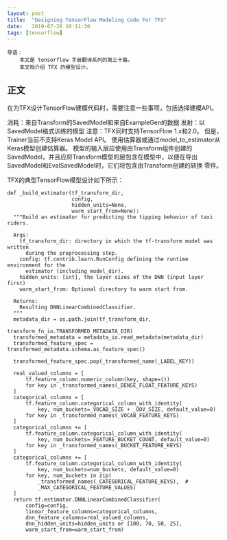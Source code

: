 ```yaml
---
layout: post
title:  "Designing TensorFlow Modeling Code For TFX"
date:   2019-07-26 10:11:30
tags: [tensorflow]
---
```


    导语：
        本文是 tensorflow 手册翻译系列的第三十篇。
        本文档介绍 TFX 的模型设计。



## 正文

在为TFX设计TensorFlow建模代码时，需要注意一些事项，包括选择建模API。

消耗：来自Transform的SavedModel和来自ExampleGen的数据
发射：以SavedModel格式训练的模型
注意：TFX同时支持TensorFlow 1.x和2.0。 但是，Trainer当前不支持Keras Model API。 使用估算器或通过model_to_estimator从Keras模型创建估算器。
模型的输入层应使用由Transform组件创建的SavedModel，并且应将Transform模型的层包含在模型中，以便在导出SavedModel和EvalSavedModel时，它们将包含由Transform创建的转换 零件。

TFX的典型TensorFlow模型设计如下所示：

```
def _build_estimator(tf_transform_dir,
                     config,
                     hidden_units=None,
                     warm_start_from=None):
  """Build an estimator for predicting the tipping behavior of taxi riders.

  Args:
    tf_transform_dir: directory in which the tf-transform model was written
      during the preprocessing step.
    config: tf.contrib.learn.RunConfig defining the runtime environment for the
      estimator (including model_dir).
    hidden_units: [int], the layer sizes of the DNN (input layer first)
    warm_start_from: Optional directory to warm start from.

  Returns:
    Resulting DNNLinearCombinedClassifier.
  """
  metadata_dir = os.path.join(tf_transform_dir,
                              transform_fn_io.TRANSFORMED_METADATA_DIR)
  transformed_metadata = metadata_io.read_metadata(metadata_dir)
  transformed_feature_spec = transformed_metadata.schema.as_feature_spec()

  transformed_feature_spec.pop(_transformed_name(_LABEL_KEY))

  real_valued_columns = [
      tf.feature_column.numeric_column(key, shape=())
      for key in _transformed_names(_DENSE_FLOAT_FEATURE_KEYS)
  ]
  categorical_columns = [
      tf.feature_column.categorical_column_with_identity(
          key, num_buckets=_VOCAB_SIZE + _OOV_SIZE, default_value=0)
      for key in _transformed_names(_VOCAB_FEATURE_KEYS)
  ]
  categorical_columns += [
      tf.feature_column.categorical_column_with_identity(
          key, num_buckets=_FEATURE_BUCKET_COUNT, default_value=0)
      for key in _transformed_names(_BUCKET_FEATURE_KEYS)
  ]
  categorical_columns += [
      tf.feature_column.categorical_column_with_identity(
          key, num_buckets=num_buckets, default_value=0)
      for key, num_buckets in zip(
          _transformed_names(_CATEGORICAL_FEATURE_KEYS),  #
          _MAX_CATEGORICAL_FEATURE_VALUES)
  ]
  return tf.estimator.DNNLinearCombinedClassifier(
      config=config,
      linear_feature_columns=categorical_columns,
      dnn_feature_columns=real_valued_columns,
      dnn_hidden_units=hidden_units or [100, 70, 50, 25],
      warm_start_from=warm_start_from)
```

